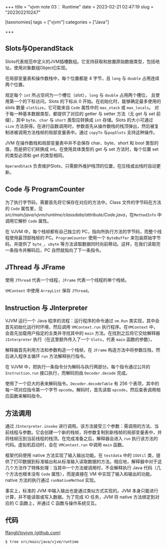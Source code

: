 +++
title = "vjvm note 03： Runtime"
date = 2023-02-21 02:47:19
slug = "202302210247"

[taxonomies]
tags = ["vjvm"]
categories =  ["Java"]

+++

<!-- more -->

## Slots与OperandStack 

Slots代表规范中定义的JVM插槽数组。它支持获取和放置原始数据类型，包括地址。使用对象数组Object[]实现。

在局部变量表和操作数栈中，每个位置都是 4 字节，且 `long` 与 `double` 占用连续两个位置。

规定每个 `int` 所占空间为一个槽位（slot），`long` 与 `double` 占用两个槽位， 且使用第一个的下标访问。Slots 的下标从 0 开始。在初始化时，能够确定最多使用的 slots 数量 `slotSize`，它可能来自 `Code` 属性中的 `max_stack` 或 `max_locals`。 对于每一种基本数据类型，都提供了对应的 getter 与 setter 方法（无 get 与 set 前缀），其中 `byte`、`char` 与 `short` 类型应转换成 `int` 存储。Slots 的大小可通过 `size` 方法获得。在进行函数调用时，参数首先从操作数栈的栈顶弹出，然后被复制进被调用方法栈帧的局部变量表中。通过 `copyTo` 与`popSlots` 支持这种操作。

JVM 在操作数栈和局部变量表中并不会保存 char、byte、short 和 bool 类型的值，而是把它们转换成 int。在使用具体类型的 get 与 set 方法时，每个位置 set 的类型必须和 get 的类型相同。

`OperandStack` 负责维护Slots，只需额外维护栈顶的位置，在压栈或出栈时自动更新。

## Code 与 ProgramCounter

为了执行字节码，需要首先将它保存在对应的方法中。Class 文件的字节码在方法的 `Code` 属性里，见*src/main/java/vjvm/runtime/classdata/attribute/Code.java*，在`MethodInfo` 中调用它解析 `Code` 属性。

在 VJVM 中，每个栈帧都有自己独立的 PC，指向所执行方法的字节码，而整个线程使用最顶部栈帧的 PC。`ProgramCounter` 使用一个 `ByteBuffer` 来包装原始字节码，并提供了 `byte_`、`ubyte` 等方法读取数据同时向前移动。这样，在我们读取完一条指令并解码后，PC 自然就指向了下一条指令。

## JThread 与 JFrame

使用 `JThread` 代表一个线程，`JFrame` 代表一个线程的单个栈帧。

`VMContext` 中使用 `ArrayList` 保存 `JThread`。

## Instruction 与 JInterpreter

VJVM 运行一个 Java 程序的流程：运行程序的命令通过 `vm.Run` 类实现，其中会首先初始化运行时环境，然后调用 `VMContext.run` 执行程序。在`VMContext` 中，会首先加载用户指定的主类并寻找其中的 `main` 方法。在找到之后将它交给解释器 `JInterpreter` 执行（在这里额外传入了一个 `Slots`，代表 `main` 函数的参数）。

解释器首先利用方法和参数构造一个栈帧，在 `JFrame` 构造方法中将参数压栈，然后进入程序主循环 `run` 方法解释执行指令。

在 VJVM 中，把执行一条指令分为解码与执行两部分。每个指令通过公共的 `Instruction.run` 接口执行，而解码则由 `Decoder.decode` 完成。

使用了一个巨大的表来解码指令。`Decoder.decodeTable` 有 256 个表项，其中的每一项对应指令第一个字节 `opcode`。解码时，首先读取 `opcode`，然后查表调用相应函数来解码指令。

## 方法调用

通过 `JInterpreter.invoke` 进行调用。该方法接受三个参数：需调用的方法、当前线程与参数。它会创建一个新的栈帧，将参数复制到新栈帧的局部变量表中，并将栈帧压到当前线程的栈顶。在完成准备之后，解释器会进入 `run` 执行该方法的代码。虚拟机启动时，会在 `VMContext.run` 中调用 `main` 函数。

框架代码使用 native 方法实现了输入输出功能。在 `testdata` 中的 `IOUtil` 类，提供了打印数据到标准输出和从标准输入读取数据的方法。相应地，解释器中对于这几个方法作了特殊处理：当其中一个方法被调用时，不会解释执行 Java 代码（几个方法也根本没有 `Code` 属性），而是直接在 VM 中实现了输入和输出的功能。native 方法的执行通过 `runNativeMethod` 实现。

事实上，标准的 JVM 中输入输出也是通过类似方式实现的。JVM 本身只能进行计算，并不能读取或写入数据。为了完成 IO 任务，JVM 将 native 方法绑定到对应的 C 函数上，并通过 C 函数与操作系统交互。

## 代码

[ffangli/toyjvm (github.com)](https://github.com/ffangli/toyjvm)

```bash
$ tree src/main/java/vjvm/runtime
```


